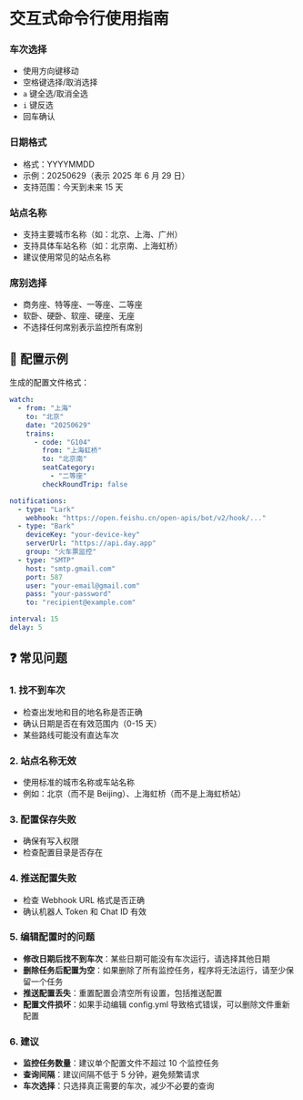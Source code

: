 # 交互式命令行使用指南

### 车次选择

- 使用方向键移动
- 空格键选择/取消选择
- `a` 键全选/取消全选
- `i` 键反选
- 回车确认

### 日期格式

- 格式：YYYYMMDD
- 示例：20250629（表示 2025 年 6 月 29 日）
- 支持范围：今天到未来 15 天

### 站点名称

- 支持主要城市名称（如：北京、上海、广州）
- 支持具体车站名称（如：北京南、上海虹桥）
- 建议使用常见的站点名称

### 席别选择

- 商务座、特等座、一等座、二等座
- 软卧、硬卧、软座、硬座、无座
- 不选择任何席别表示监控所有席别

## 🔧 配置示例

生成的配置文件格式：

```yaml
watch:
  - from: "上海"
    to: "北京"
    date: "20250629"
    trains:
      - code: "G104"
        from: "上海虹桥"
        to: "北京南"
        seatCategory:
          - "二等座"
        checkRoundTrip: false

notifications:
  - type: "Lark"
    webhook: "https://open.feishu.cn/open-apis/bot/v2/hook/..."
  - type: "Bark"
    deviceKey: "your-device-key"
    serverUrl: "https://api.day.app"
    group: "火车票监控"
  - type: "SMTP"
    host: "smtp.gmail.com"
    port: 587
    user: "your-email@gmail.com"
    pass: "your-password"
    to: "recipient@example.com"

interval: 15
delay: 5
```

## ❓ 常见问题

### 1. 找不到车次

- 检查出发地和目的地名称是否正确
- 确认日期是否在有效范围内（0-15 天）
- 某些路线可能没有直达车次

### 2. 站点名称无效

- 使用标准的城市名称或车站名称
- 例如：北京（而不是 Beijing）、上海虹桥（而不是上海虹桥站）

### 3. 配置保存失败

- 确保有写入权限
- 检查配置目录是否存在

### 4. 推送配置失败

- 检查 Webhook URL 格式是否正确
- 确认机器人 Token 和 Chat ID 有效

### 5. 编辑配置时的问题

- **修改日期后找不到车次**：某些日期可能没有车次运行，请选择其他日期
- **删除任务后配置为空**：如果删除了所有监控任务，程序将无法运行，请至少保留一个任务
- **推送配置丢失**：重置配置会清空所有设置，包括推送配置
- **配置文件损坏**：如果手动编辑 config.yml 导致格式错误，可以删除文件重新配置

### 6. 建议

- **监控任务数量**：建议单个配置文件不超过 10 个监控任务
- **查询间隔**：建议间隔不低于 5 分钟，避免频繁请求
- **车次选择**：只选择真正需要的车次，减少不必要的查询
